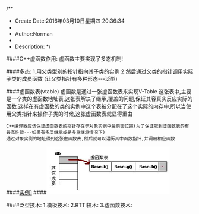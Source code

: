 /**
* Create Date:2016年03月10日星期四 20:36:34
* 
* Author:Norman
* 
* Description: 
*/

####C++虚函数作用:
    虚函数主要实现了多态机制!

####多态:
    1.用父类型别的指针指向其子类的实例
    2.然后通过父类的指针调用实际子类的成员函数 (让父类指针有多种形态---泛型)

####虚函数表(vtable)
    虚函数是通过一张虚函数表来实现V-Table
    这张表中,主要是一个类的虚函数地址表,这张表解决了继承,覆盖的问题,保证其容真实反应实际的函数.这样在有虚函数的类的实例中这个表被分配在了这个实际的内存中,所以当使用父类指针来操作子类的时候,这张虚函数表就显得重由

    C++编译器应该保证虚函数表的指针存在于对象实例中最前面位置(为了保证取到虚函数表的有最高性能---如果有多层继承或是多重继承情况下)
    通过对象实例的地址得到这张虚函数表,然后就可以遍历其中函数指针,并调用相应函数

####[实例1](./VirtualFunTable.cpp)
####![](./image/vtable1.jpg)

####泛型技术:
    1.模板技术:
    2.RTTI技术:
    3.虚函数技术:
